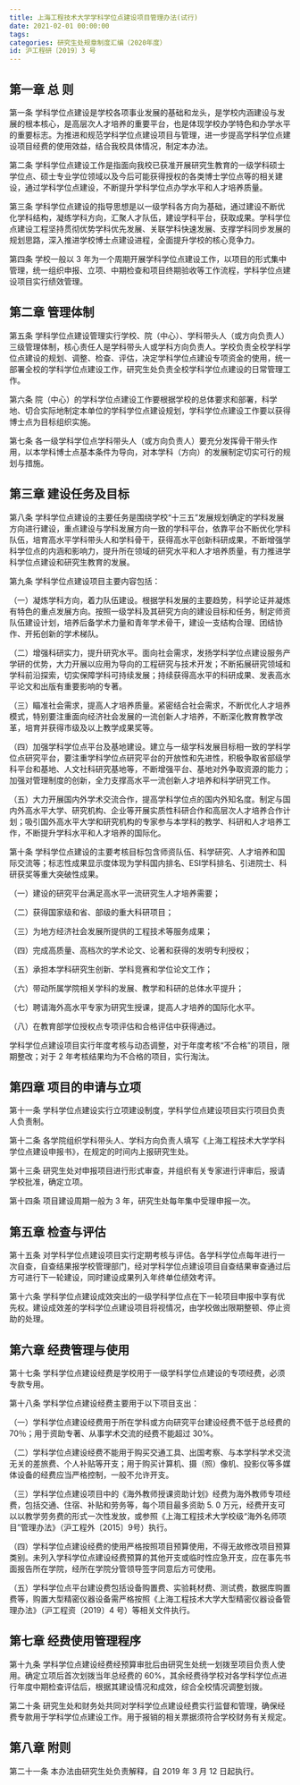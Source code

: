 ```yaml
---
title: 上海工程技术大学学科学位点建设项目管理办法(试行)
date: 2021-02-01 00:00:00
tags: 
categories: 研究生处规章制度汇编（2020年度）
id: 沪工程研〔2019〕3 号
---
```


## 第一章 总 则

第一条 学科学位点建设是学校各项事业发展的基础和龙头，是学校内涵建设与发展的根本核心，是高层次人才培养的重要平台，也是体现学校办学特色和办学水平的重要标志。为推进和规范学科学位点建设项目与管理，进一步提高学科学位点建设项目经费的使用效益，结合我校具体情况，制定本办法。

第二条 学科学位点建设工作是指面向我校已获准开展研究生教育的一级学科硕士学位点、硕士专业学位领域以及今后可能获得授权的各类博士学位点等的相关建设，通过学科学位点建设，不断提升学科学位点办学水平和人才培养质量。

第三条 学科学位点建设的指导思想是以一级学科各方向为基础，通过建设不断优化学科结构，凝练学科方向，汇聚人才队伍，建设学科平台，获取成果。学科学位点建设工程坚持贯彻优势学科优先发展、关联学科快速发展、支撑学科同步发展的规划思路，深入推进学校博士点建设进程，全面提升学校的核心竞争力。

第四条 学校一般以 3 年为一个周期开展学科学位点建设工作，以项目的形式集中管理，统一组织申报、立项、中期检查和项目终期验收等工作流程，学科学位点建设项目实行绩效管理。

## 第二章 管理体制

第五条 学科学位点建设管理实行学校、院（中心）、学科带头人（或方向负责人）三级管理体制，核心责任人是学科带头人或学科方向负责人。学校负责全校学科学位点建设的规划、调整、检查、评估，决定学科学位点建设专项资金的使用，统一部署全校的学科学位点建设工作，研究生处负责全校学科学位点建设的日常管理工作。

第六条 院（中心）的学科学位点建设工作要根据学校的总体要求和部署，科学地、切合实际地制定本单位的学科学位点建设规划，学科学位点建设工作要以获得博士点为目标组织实施。

第七条 各一级学科学位点学科带头人（或方向负责人）要充分发挥骨干带头作用，以本学科博士点基本条件为导向，对本学科（方向）的发展制定切实可行的规划与措施。

## 第三章 建设任务及目标

第八条 学科学位点建设的主要任务是围绕学校“十三五”发展规划确定的学科发展方向进行建设，重点建设与学科发展方向一致的学科平台，依靠平台不断优化学科队伍，培育高水平学科带头人和学科骨干，获得高水平创新科研成果，不断增强学科学位点的内涵和影响力，提升所在领域的研究水平和人才培养质量，有力推进学科学位点建设和研究生教育的发展。

第九条 学科学位点建设项目主要内容包括：

（一）凝炼学科方向，着力队伍建设。根据学科发展的主要趋势，科学论证并凝炼有特色的重点发展方向。按照一级学科及其研究方向的建设目标和任务，制定师资队伍建设计划，培养后备学术力量和青年学术骨干，建设一支结构合理、团结协作、开拓创新的学术梯队。

（二）增强科研实力，提升研究水平。面向社会需求，发扬学科学位点建设服务产学研的优势，大力开展以应用为导向的工程研究与技术开发；不断拓展研究领域和学科前沿探索，切实保障学科可持续发展；持续获得高水平的科研成果、发表高水平论文和出版有重要影响的专著。

（三）瞄准社会需求，提高人才培养质量。紧密结合社会需求，不断优化人才培养模式，特别要注重面向经济社会发展的一流创新人才培养，不断深化教育教学改革，培育并获得市级及以上教学成果奖等。

（四）加强学科学位点平台及基地建设。建立与一级学科发展目标相一致的学科学位点研究平台，要注重学科学位点研究平台的开放性和先进性，积极争取省部级学科平台和基地、人文社科研究基地等，不断增强平台、基地对外争取资源的能力；加强对管理制度的创新，全力支撑高水平一流创新人才培养和科学研究工作。

（五）大力开展国内外学术交流合作，提高学科学位点的国内外知名度。制定与国内外高水平大学、研究机构、企业等开展实质性科研合作和高层次人才培养合作计划；吸引国外高水平大学和研究机构的专家参与本学科的教学、科研和人才培养工作，不断提升学科水平和人才培养的国际化。

第十条 学科学位点建设的主要考核目标包含师资队伍、科学研究、人才培养和国际交流等；标志性成果显示度体现为学科国内排名、ESI学科排名、引进院士、科研获奖等重大突破性成果。

（一）建设的研究平台满足高水平一流研究生人才培养需要；

（二）获得国家级和省、部级的重大科研项目；

（三）为地方经济社会发展所提供的工程技术等服务成果；

（四）完成高质量、高档次的学术论文、论著和获得的发明专利授权；

（五）承担本学科研究生创新、学科竞赛和学位论文工作；

（六）带动所属学院相关学科的发展、教学和科研的总体水平提升；

（七）聘请海外高水平专家为研究生授课，提高人才培养的国际化水平。

（八）在教育部学位授权点专项评估和合格评估中获得通过。

学科学位点建设项目实行年度考核与动态调整，对于年度考核“不合格”的项目，限期整改；对于 2 年考核结果均为不合格的项目，实行淘汰。

## 第四章 项目的申请与立项

第十一条 学科学位点建设实行立项建设制度，学科学位点建设项目实行项目负责人负责制。

第十二条 各学院组织学科带头人、学科方向负责人填写《上海工程技术大学学科学位点建设申报书》，在规定的时间内上报研究生处。

第十三条 研究生处对申报项目进行形式审查，并组织有关专家进行评审后，报请学校批准，确定立项。

第十四条 项目建设周期一般为 3 年，研究生处每年集中受理申报一次。

## 第五章 检查与评估

第十五条 对学科学位点建设项目实行定期考核与评估。各学科学位点每年进行一次自查，自查结果报学校管理部门，经对学科学位点建设项目自查结果审查通过后方可进行下一轮建设，同时建设成果列入年终单位绩效考评。

第十六条 学科学位点建设成效突出的一级学科学位点在下一轮项目申报中享有优先权。建设成效差的学科学位点建设项目将视情况，由学校做出限期整顿、停止资助的处理。

## 第六章 经费管理与使用

第十七条 学科学位点建设经费是学校用于一级学科学位点建设的专项经费，必须专款专用。

第十八条 学科学位点建设经费主要用于以下项目支出：

（一）学科学位点建设经费用于所在学科或方向研究平台建设经费不低于总经费的 70％；用于资助专著、从事学术交流的经费不能超过 30%。

（二）学科学位点建设经费不能用于购买交通工具、出国考察、与本学科学术交流无关的差旅费、个人补贴等开支；用于购买计算机、摄（照）像机、投影仪等多媒体设备的经费应当严格控制，一般不允许开支。

（三）学科学位点建设项目中的《海外教师授课资助计划》经费为海外教师专项经费，包括交通、住宿、补贴和劳务等，每个项目最多资助 5. 0 万元，经费开支可以以教学劳务费的形式一次性发放，或参照《上海工程技术大学校级“海外名师项目”管理办法》（沪工程外〔2015〕9号）执行。

（四）学科学位点建设经费的使用严格按照项目预算使用，不得无故修改项目预算类别。未列入学科学位点建设经费预算的其他开支或临时性应急开支，应在事先书面报告所在学院，经所在学院分管领导签字同意后方可使用。

（五）学科学位点平台建设费包括设备购置费、实验耗材费、测试费，数据库购置费等，购置大型精密仪器设备需严格按照《上海工程技术大学大型精密仪器设备管理办法》（沪工程资〔2019〕4 号）等相关文件执行。

## 第七章 经费使用管理程序

第十九条 学科学位点建设经费经预算审批后由研究生处统一划拨至项目负责人使用。确定立项后首次划拨当年总经费的 60%，其余经费待学校对各学科学位点进行年度中期检查评估后，根据其建设情况和成效，综合全校情况调整划拨。

第二十条 研究生处和财务处共同对学科学位点建设经费实行监督和管理，确保经费专款用于学科学位点建设工作。用于报销的相关票据须符合学校财务有关规定。

## 第八章 附则

第二十一条 本办法由研究生处负责解释，自 2019 年 3 月 12 日起执行。
